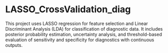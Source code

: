 # LASSO_CrossValidation_diag
This project uses LASSO regression for feature selection and Linear Discriminant Analysis (LDA) for classification of diagnostic data. It includes posterior probability estimation, uncertainty analysis, and threshold-based evaluation of sensitivity and specificity for diagnostics with continuous outputs.
